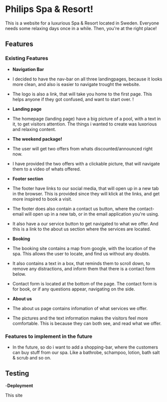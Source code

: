 # Philips Spa & Resort!

This is a website for a luxurious Spa & Resort located in Sweden. Everyone needs some relaxing days once in a while. Then, you're at the right place!

## Features

### Existing Features

- __Navigation Bar__

- I decided to have the nav-bar on all three landingpages, because it looks more clean, and also is easier to navigate trought the website. 
- The logo is also a link, that will take you home to the first page. This helps anyone if they got confused, and want to start over. !

- __Landing page__

- The homepage (landing page) have a big picture of a pool, with a text in it, to get visitors attention. The things i wanted to create was luxorious and relaxing content.

- __The weekend package!__

- The user will get two offers from whats discounted/announced right now.
- I have provided the two offers with a clickable picture, that will navigate them to a video of whats offered. 

- __Footer section__

- The footer have links to our social media, that will open up in a new tab in the browser. This is provided since they will klick at the links, and get more inspired to book a visit.
- The footer does also contain a contact us button, where the contact-email will open up in a new tab, or in the email application you're using.
- It also have a our service button to get navigated to what we offer. And this is a link to the about us section where the services are located.

- __Booking__

- The booking site contains a map from google, with the location of the spa. This allows the user to locate, and find us without any doubts.
- It also contains a text in a box, that reminds them to scroll down, to remove any distractions, and inform them that there is a contact form below.
- Contact form is located at the bottom of the page. The contact form is for book, or if any questions appear, navigating on the side.

- __About us__
- The about us page contains infomation of what services we offer.
- The pictures and the text information makes the visitors feel more comfortable. This is because they can both see, and read what we offer. 

### Features to implement in the future
- In the future, so do i want to add a shopping-bar, where the customers can buy stuff from our spa. Like a bathrobe, schampoo, lotion, bath salt & scrub and so on.

## Testing 

-__Deployment__

This site